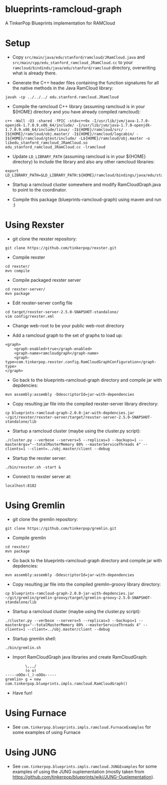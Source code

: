blueprints-ramcloud-graph
=========================

A TinkerPop Blueprints implementation for RAMCloud

Setup
=====
 - Copy `src/main/java/edu/stanford/ramcloud/JRamCloud.java` and `src/main/cpp/edu_stanford_ramcloud_JRamCloud.cc` to your `ramcloud/bindinds/java/edu/stanford/ramcloud` directory, overwriting what is already there.

 - Generate the C++ header files containing the function signatures for all the native methods in the Java RamCloud library:

```
javah -cp ../../../ edu.stanford.ramcloud.JRamCloud
```

 - Compile the ramcloud C++ library (assuming ramcloud is in your ${HOME} directory and you have already compiled ramcloud):

```
c++ -Wall -O3 -shared -fPIC -std=c++0x -I/usr/lib/jvm/java-1.7.0-openjdk-1.7.0.9.x86_64/include/ -I/usr/lib/jvm/java-1.7.0-openjdk-1.7.0.9.x86_64/include/linux/ -I${HOME}/ramcloud/src/ -I${HOME}/ramcloud/obj.master/ -I${HOME}/ramcloud/logcabin/ -I${HOME}/ramcloud/gtest/include/ -L${HOME}/ramcloud/obj.master -o libedu_stanford_ramcloud_JRamCloud.so edu_stanford_ramcloud_JRamCloud.cc -lramcloud
```

 - Update `LD_LIBRARY_PATH` (assuming ramcloud is in your ${HOME} directory) to include the library and also any other ramcloud libraries:

```
export LD_LIBRARY_PATH=$LD_LIBRARY_PATH:${HOME}/ramcloud/bindings/java/edu/stanford/ramcloud:${HOME}/ramcloud/obj.master
```

 - Startup a ramcloud cluster somewhere and modify RamCloudGraph.java to point to the coordinator.

 - Compile this package (blueprints-ramcloud-graph) using maven and run :)

Using Rexster
=============
 - git clone the rexster repository:

```
git clone https://github.com/tinkerpop/rexster.git
```

 - Compile rexster

```
cd rexster/
mvn compile
```

 - Compile packaged rexster server

```
cd rexster-server/
mvn package
```

 - Edit rexster-server config file

```
cd target/rexster-server-2.5.0-SNAPSHOT-standalone/
vim config/rexster.xml
```

 - Change web-root to be your public web-root directory

 - Add a ramcloud graph to the set of graphs to load up:

```
<graph>
    <graph-enabled>true</graph-enabled>
    <graph-name>ramcloudgraph</graph-name>
    <graph-type>com.tinkerpop.rexster.config.RamCloudGraphConfiguration</graph-type>
</graph>
```

 - Go back to the blueprints-ramcloud-graph directory and compile jar with depdencies:

```
mvn assembly:assembly -DdescriptorId=jar-with-dependencies
```

 - Copy resulting jar file into the compiled rexster-server library directory:

```
cp blueprints-ramcloud-graph-2.0.0-jar-with-depdencies.jar ~/git/rexster/rexster-server/target/rexster-server-2.5.0-SNAPSHOT-standalone/lib
```

 - Startup a ramcloud cluster (maybe using the cluster.py script):

```
./cluster.py --verbose --servers=5 --replicas=3 --backups=1 --masterArgs="--totalMasterMemory 80% --masterServiceThreads 4" --clients=1 --client=../obj.master/client --debug
```

 - Startup the rexster server:

```
./bin/rexster.sh -start &
```

 - Connect to rexster server at:

```
localhost:8182
```


Using Gremlin
=============
 - git clone the gremlin repository:

```
git clone https://github.com/tinkerpop/gremlin.git
```

 - Compile gremlin

```
cd rexster/
mvn package
```

 - Go back to the blueprints-ramcloud-graph directory and compile jar with depdencies:

```
mvn assembly:assembly -DdescriptorId=jar-with-dependencies
```

 - Copy resulting jar file into the compiled gremlin-groovy library directory:

```
cp blueprints-ramcloud-graph-2.0.0-jar-with-depdencies.jar ~/git/gremlin/gremlin-groovy/target/gremlin-groovy-2.5.0-SNAPSHOT-standalone/lib
```

 - Startup a ramcloud cluster (maybe using the cluster.py script):

```
./cluster.py --verbose --servers=5 --replicas=3 --backups=1 --masterArgs="--totalMasterMemory 80% --masterServiceThreads 4" --clients=1 --client=../obj.master/client --debug
```

 - Startup gremlin shell:

```
./bin/gremlin.sh
```

 - Import RamCloudGraph java libraries and create RamCloudGraph:

```
         \,,,/
         (o o)
-----oOOo-(_)-oOOo-----
gremlin> g = new com.tinkerpop.blueprints.impls.ramcloud.RamCloudGraph()
```

 - Have fun!

Using Furnace
=============
 - See `com.tinkerpop.blueprints.impls.ramcloud.FurnaceExamples` for some examples of using Furnace

Using JUNG
==========
 - See `com.tinkerpop.blueprints.impls.ramcloud.JUNGExamples` for some examples of using the JUNG ouplementation (mostly taken from https://github.com/tinkerpop/blueprints/wiki/JUNG-Ouplementation).
